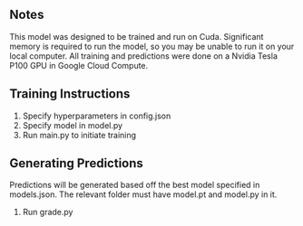 ## Notes
This model was designed to be trained and run on Cuda. Significant memory is required to run the model, so you may be unable to run it on your local computer. All training and predictions were done on a Nvidia Tesla P100 GPU in Google Cloud Compute.

## Training Instructions
1. Specify hyperparameters in config.json
2. Specify model in model.py
3. Run main.py to initiate training

## Generating Predictions
Predictions will be generated based off the best model specified in models.json. The relevant folder must have model.pt and model.py in it.
1. Run grade.py